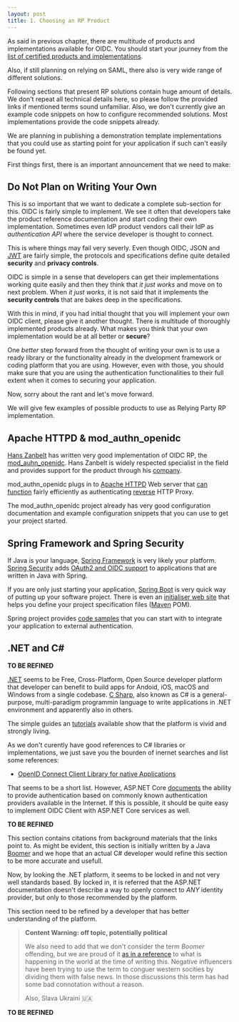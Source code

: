 ```yaml
---
layout: post
title: 1. Choosing an RP Product
---
```

As said in previous chapter, there are multitude of products and implementations available for OIDC. You should start your journey from the [list of certified products and implementations](https://openid.net/developers/certified/).

Also, if still planning on relying on SAML, there also is very wide range of different solutions.

Following sections that present RP solutions contain huge amount of details. We don't repeat all technical details here, so please follow the provided links if mentioned terms sound unfamiliar. Also, we don't currently give an example code snippets on how to configure recommended solutions. Most implementations provide the code snippets already.

We are planning in publishing a demonstration template implementations that you could use as starting point for your application if such can't easily be found yet.

First things first, there is an important announcement that we need to make:

## Do Not Plan on Writing Your Own

This is so important that we want to dedicate a complete sub-section for this. OIDC is fairly simple to implement. We see it often that developers take the product reference documentation and start coding their own implementation. Sometimes even IdP product vendors call their IdP as _authentication API_ where the service developer is thought to connect.

This is where things may fail very severly. Even though OIDC, JSON and [JWT](https://www.rfc-editor.org/rfc/rfc7519) are fairly simple, the protocols and specifications define quite detailed **security** and **privacy controls**.

OIDC is simple in a sense that developers can get their implementations working quite easily and then they think that _it just works_ and move on to next problem. When _it just works_, it is not said that it implements the **security controls** that are bakes deep in the specifications.

With this in mind, if you had initial thought that you will implement your own OIDC client, please give it another thought. There is multitude of thoroughly implemented products already. What makes you think that your own implementation would be at all better or **secure**?

One *better* step forward from the thought of writing your own is to use a ready library or the functionality already in the dvelopment framework or coding platform that you are using. However, even with those, you should make sure that you are using the authentication functionalities to their full extent when it comes to securing your application.

Now, sorry about the rant and let's move forward.

We will give few examples of possible products to use as Relying Party RP implementation.

## Apache HTTPD & mod_authn_openidc

[Hans Zanbelt](https://github.com/zandbelt) has written very good implementation of OIDC RP, the [mod_auhn_openidc](https://github.com/zmartzone/mod_auth_openidc). Hans Zanbelt is widely respected specialist in the field and provides support for the product through his [company](https://zmartzone.eu).

mod_authn_openidc plugs in to [Apache HTTPD](https://httpd.apache.org) Web server that [can function](https://httpd.apache.org/docs/2.4/howto/reverse_proxy.html) fairly efficiently as authenticating [reverse](https://en.wikipedia.org/wiki/Reverse_proxy) HTTP Proxy.

The mod_authn_openidc project already has very good configuration documentation and example configuration snippets that you can use to get your project started.

## Spring Framework and Spring Security

If Java is your language, [Spring Framework](https://spring.io/projects/spring-framework) is very likely your platform. [Spring Security](https://spring.io/projects/spring-security) adds [OAuth2 and OIDC support](https://docs.spring.io/spring-security/site/docs/5.2.0.RELEASE/reference/htmlsingle/#oauth2) to applications that are written in Java with Spring.

If you are only just starting your application, [Spring Boot](https://spring.io/projects/spring-boot) is very quick way of putting up your software project. There is even an [initialiser web site](https://start.spring.io) that helps you define your project specification files ([Maven](https://maven.apache.org) POM).

Spring project provides [code samples](https://github.com/spring-projects/spring-security/tree/5.2.0.RELEASE/samples/boot/oauth2login) that you can start with to integrate your application to external authentication.

## .NET and C#

**TO BE REFINED**

[.NET](https://dotnet.microsoft.com/) seems to be Free, Cross-Platform, Open Source developer platform that developer can benefit to build apps for Andoid, iOS, macOS and Windows from a single codebase. [C Sharp](https://en.wikipedia.org/wiki/C_Sharp_(programming_language)), also known as C# is a general-purpose, multi-paradigm programmin language to write applications in .NET environment and apparently also in others.

The simple guides an [tutorials](https://www.w3schools.com/cs/index.php) available show that the platform is vivid and strongly living.

As we don't curently have good references to C# libraries or implementations, we just save you the bourden of inernet searches and list some references:

* [OpenID Connect Client Library for native Applications](https://github.com/IdentityModel/IdentityModel.OidcClient)

That seems to be a short list. However, ASP.NET Core [documents](https://docs.microsoft.com/en-us/aspnet/core/security/authentication/social/social-without-identity?source=recommendations&view=aspnetcore-6.0) the ability to provide authentication based on commonly known authentication providers available in the Internet. If this is possible, it should be quite easy to implement OIDC Client with ASP.NET Core services as well.


**TO BE REFINED**

This section contains citations from background materials that the links point to. As might be evident, this section is initially written by a Java [Boomer](https://en.wikipedia.org/wiki/OK_boomer) and we hope that an actual C# developer would refine this section to be more accurate and usefull.

Now, by looking the .NET platform, it seems to be locked in and not very well standards based. By locked in, it is referred that the ASP.NET documentation doesn't describe a way to openly connect to *ANY* identity provider, but only to those recommended by the platform.

This section need to be refined by a developer that has better understanding of the platform.

> **Content Warning: off topic, potentially political**
>
> We also need to add that we don't consider the term _Boomer_ offending, but we are proud of it [as in a reference](https://yle.fi/news/3-12158507) to what is happening in the world at the time of writing this. Negative influencers have been trying to use the term to conguer western socities by dividing them with false news. In those discussions this term has had some bad connotation without a reason.
>
> Also, Slava Ukraini 🇺🇦

**TO BE REFINED**
